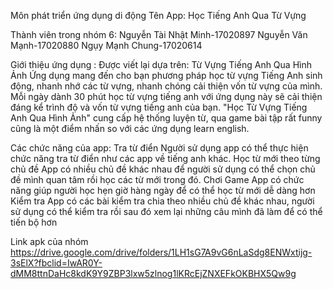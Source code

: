Môn phát triển ứng dụng di động
Tên App:
Học Tiếng Anh Qua Từ Vựng

Thành viên trong nhóm 6:
Nguyễn Tài Nhật Minh-17020897
Nguyễn Văn Mạnh-17020880
Ngụy Mạnh Chung-17020614

Giới thiệu ứng dụng :
Được viết lại dựa trên: Từ Vựng Tiếng Anh Qua Hình Ảnh
Ứng dụng mang đến cho bạn phương pháp học từ vựng Tiếng Anh sinh động, nhanh nhớ các từ vựng, nhanh chóng cải thiện vốn từ vựng của mình. Mỗi ngày dành 30 phút học từ vựng tiếng anh với ứng dụng này sẽ cải thiện đáng kể trình độ và vốn từ vựng tiếng anh của bạn.
"Học Từ Vựng Tiếng Anh Qua Hình Ảnh" cung cấp hệ thống luyện từ, qua game bài tập rất funny cũng là một điểm nhấn so với các ứng dụng learn english.

Các chức năng của app:
Tra từ điển
Người sử dụng app có thể thực hiện chức năng tra từ điển như các app về tiếng anh khác.
Học từ mới theo từng chủ đề
App có nhiều chủ đề khác nhau để người sử dụng có thể chọn chủ đề mình quan tâm rồi học các từ mới trong đó.
Chơi Game
App có chức năng giúp người học hẹn giờ hàng ngày để có thể học từ mới dễ dàng hơn
Kiểm tra
App có các bài kiểm tra chia theo nhiều chủ đề khác nhau, người sử dụng có thể kiểm tra rồi sau đó xem lại những câu mình đã làm để có thể tiến bộ hơn

Link apk của nhóm
https://drive.google.com/drive/folders/1LH1sG7A9vG6nLaSdg8ENWxtijg-3sElX?fbclid=IwAR0Y-dMM8ttnDaHc8kdK9Y9ZBP3lxw5zlnog1lKRcEjZNXEFkOKBHX5Qw9g




